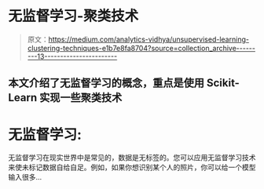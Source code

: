 # 无监督学习-聚类技术

> 原文：<https://medium.com/analytics-vidhya/unsupervised-learning-clustering-techniques-e1b7e8fa8704?source=collection_archive---------13----------------------->

## 本文介绍了无监督学习的概念，重点是使用 Scikit-Learn 实现一些聚类技术

# 无监督学习:

无监督学习在现实世界中是常见的，数据是无标签的。您可以应用无监督学习技术来使未标记数据自给自足。例如，如果你想识别某个人的照片，你可以给一个模型输入很多…